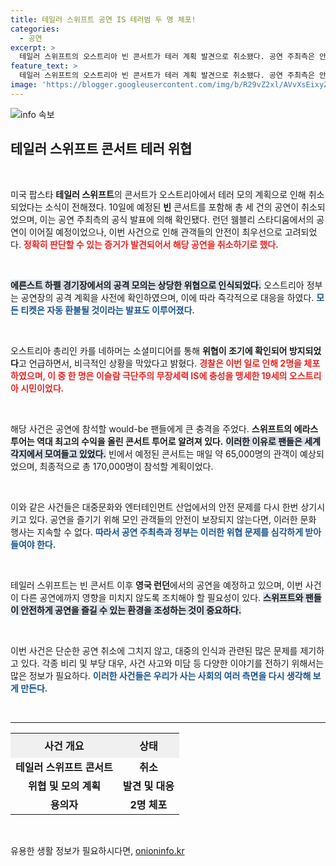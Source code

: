 ```yaml
---
title: 테일러 스위프트 공연 IS 테러범 두 명 체포!
categories:
  - 공연
excerpt: >
  테일러 스위프트의 오스트리아 빈 콘서트가 테러 계획 발견으로 취소됐다. 공연 주최측은 안전을 위해 예정된 3건의 공연을 취소하였으며, 경찰은 관련 용의자를 체포했다.
feature_text: >
  테일러 스위프트의 오스트리아 빈 콘서트가 테러 계획 발견으로 취소됐다. 공연 주최측은 안전을 위해 예정된 3건의 공연을 취소하였으며, 경찰은 관련 용의자를 체포했다.
image: 'https://blogger.googleusercontent.com/img/b/R29vZ2xl/AVvXsEixyZcFfHzMRdzZMjFBmAUKJYCLCGyLL1o632UiGVXcaFdKo_bkvkuCioo0uUKlGfBVcT3P84aROyZIXSBEx3Aw5nCQ3pTgDom1WDC4m8eifvWiAmWEEVb4x6G_l8C0QH225ldMjyaFvpxGEBGNO37VmDTDMHGhJPq73UglMfDca1-0aw/s1600/blogspot.png'
---
```


<p><img src="https://blogger.googleusercontent.com/img/b/R29vZ2xl/AVvXsEixyZcFfHzMRdzZMjFBmAUKJYCLCGyLL1o632UiGVXcaFdKo_bkvkuCioo0uUKlGfBVcT3P84aROyZIXSBEx3Aw5nCQ3pTgDom1WDC4m8eifvWiAmWEEVb4x6G_l8C0QH225ldMjyaFvpxGEBGNO37VmDTDMHGhJPq73UglMfDca1-0aw/s1600/blogspot.png" alt="info 속보" /></p>

<h2 data-ke-size="size26">테일러 스위프트 콘서트 테러 위협</h2>

<p data-ke-size="size16">&nbsp;</p>

<p>미국 팝스타 <b>테일러 스위프트</b>의 콘서트가 오스트리아에서 테러 모의 계획으로 인해 취소되었다는 소식이 전해졌다. 10일에 예정된 <b>빈</b> 콘서트를 포함해 총 세 건의 공연이 취소되었으며, 이는 공연 주최측의 공식 발표에 의해 확인됐다. 런던 웸블리 스타디움에서의 공연이 이어질 예정이었으나, 이번 사건으로 인해 관객들의 안전이 최우선으로 고려되었다. <b><span style="color: #ee2323;">정확히 판단할 수 있는 증거가 발견되어서 해당 공연을 취소하기로 했다.</span></b> </p>

<p data-ke-size="size16">&nbsp;</p>

<p><b><span style="background-color: #21538527;">에른스트 하펠 경기장에서의 공격 모의는 상당한 위협으로 인식되었다.</span></b> 오스트리아 정부는 공연장의 공격 계획을 사전에 확인하였으며, 이에 따라 즉각적으로 대응을 하였다. <b><span style="color: #1a5490;">모든 티켓은 자동 환불될 것이라는 발표도 이루어졌다.</span></b> </p>

<p data-ke-size="size16">&nbsp;</p>

<p>오스트리아 총리인 카를 네하머는 소셜미디어를 통해 <b>위협이 조기에 확인되어 방지되었다</b>고 언급하면서, 비극적인 상황을 막았다고 밝혔다. <b><span style="color: #ee2323;">경찰은 이번 일로 인해 2명을 체포하였으며, 이 중 한 명은 이슬람 극단주의 무장세력 IS에 충성을 맹세한 19세의 오스트리아 시민이었다.</span></b> </p>

<p data-ke-size="size16">&nbsp;</p>

<p>해당 사건은 공연에 참석할 would-be 팬들에게 큰 충격을 주었다. <b>스위프트의 에라스 투어는 역대 최고의 수익을 올린 콘서트 투어로 알려져 있다.</b> <b><span style="background-color: #21538527;">이러한 이유로 팬들은 세계 각지에서 모여들고 있었다.</span></b> 빈에서 예정된 콘서트는 매일 약 65,000명의 관객이 예상되었으며, 최종적으로 총 170,000명이 참석할 계획이었다. </p>

<p data-ke-size="size16">&nbsp;</p>

<p>이와 같은 사건들은 대중문화와 엔터테인먼트 산업에서의 안전 문제를 다시 한번 상기시키고 있다. 공연을 즐기기 위해 모인 관객들의 안전이 보장되지 않는다면, 이러한 문화 행사는 지속할 수 없다. <b><span style="color: #1a5490;">따라서 공연 주최측과 정부는 이러한 위협 문제를 심각하게 받아들여야 한다.</span></b> </p>

<p data-ke-size="size16">&nbsp;</p>

<p>테일러 스위프트는 빈 콘서트 이후 <b>영국 런던</b>에서의 공연을 예정하고 있으며, 이번 사건이 다른 공연에까지 영향을 미치지 않도록 조치해야 할 필요성이 있다. <b><span style="background-color: #21538527;">스위프트와 팬들이 안전하게 공연을 즐길 수 있는 환경을 조성하는 것이 중요하다.</span></b> </p>

<p data-ke-size="size16">&nbsp;</p>

<p>이번 사건은 단순한 공연 취소에 그치지 않고, 대중의 인식과 관련된 많은 문제를 제기하고 있다. 각종 비리 및 부당 대우, 사건 사고와 미담 등 다양한 이야기를 전하기 위해서는 많은 정보가 필요하다. <b><span style="color: #1a5490;">이러한 사건들은 우리가 사는 사회의 여러 측면을 다시 생각해 보게 만든다.</span></b> </p>

<p data-ke-size="size16">&nbsp;</p>

<hr>

<table style="width:100%; border-collapse: collapse;">
  <tr>
    <th style="text-align: center; height: 40px; background-color: #f0f0f0;">사건 개요</th>
    <th style="text-align: center; height: 40px; background-color: #f0f0f0;">상태</th>
  </tr>
  <tr>
    <td style="text-align: center; height: 17px;"><b>테일러 스위프트 콘서트</b></td>
    <td style="text-align: center; height: 17px;"><b>취소</b></td>
  </tr>
  <tr>
    <td style="text-align: center; height: 17px;"><b>위협 및 모의 계획</b></td>
    <td style="text-align: center; height: 17px;"><b>발견 및 대응</b></td>
  </tr>
  <tr>
    <td style="text-align: center; height: 17px;"><b>용의자</b></td>
    <td style="text-align: center; height: 17px;"><b>2명 체포</b></td>
  </tr>
</table>

<p data-ke-size="size16">&nbsp;</p>
유용한 생활 정보가 필요하시다면, <a href="https://onioninfo.kr" rel="dofollow">onioninfo.kr</a>



